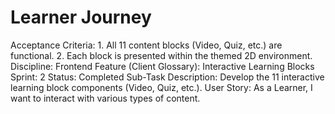 # Learner Journey

Acceptance Criteria: 1. All 11 content blocks (Video, Quiz, etc.) are functional. 2. Each block is presented within the themed 2D environment.
Discipline: Frontend
Feature (Client Glossary): Interactive Learning Blocks
Sprint: 2
Status: Completed
Sub-Task Description: Develop the 11 interactive learning block components (Video, Quiz, etc.).
User Story: As a Learner, I want to interact with various types of content.